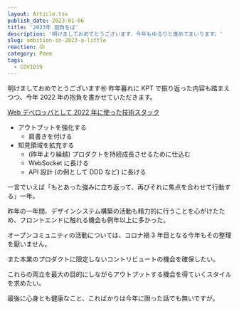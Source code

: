 ```yaml
---
layout: Article.tsx
publish_date: 2023-01-06
title: '2023年 抱負をば'
description: '明けましておめでとうございます、今年もゆるりと進めてまいります。'
slug: ambition-in-2023-a-little
reaction: 😝
category: Poem
tags:
  - COVID19
---
```


明けましておめでとうございます㊗️ 昨年暮れに KPT で振り返った内容も踏まえつつ、今年 2022 年の抱負を書かせていただきます。

[Web デベロッパとして 2022 年に使った技術スタック](https://blog.nekohack.me/posts/my-own-used-technology-in-2022)

- アウトプットを強化する
  - 肩書きを付ける
- 知見領域を拡充する
  - (昨年より繰越) プロダクトを持続成長させるために仕込む
  - WebSocket に長ける
  - API 設計 (の例として DDD など) に長ける

一言でいえば「もとあった強みに立ち返って、再びそれに焦点を合わせて行動する」一年。

昨年の一年間、デザインシステム構築の活動も精力的に行うことを心がけたため、フロントエンドに触れる機会も例年以上に多かった。

オープンコミュニティの活動については、コロナ禍 3 年目となる今年もその整理を厭いません。

また本業のプロダクトに限定しないコントリビュートの機会を確保したい。

これらの両立を最大の目的にしながらアウトプットする機会を得ていくスタイルを求めたい。

最後に心身とも健康なこと、こればかりは今年に限った話でも無いですが。
